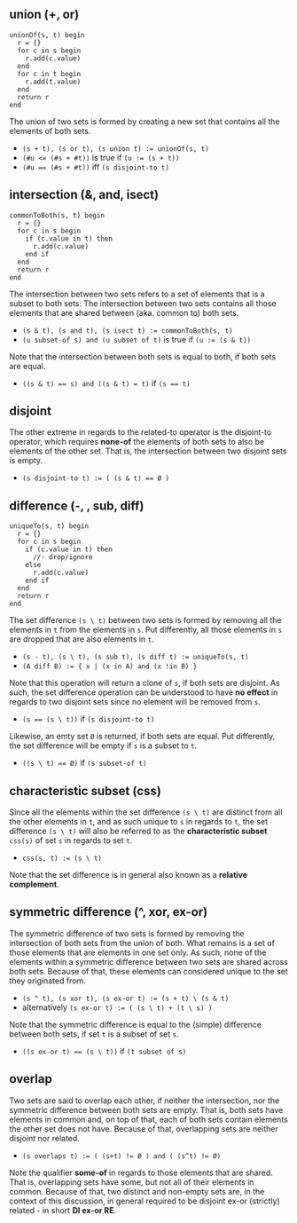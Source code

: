 
<!-- ======================================================================= -->
## union (+, or)

```
unionOf(s, t) begin
  r = {}
  for c in s begin
    r.add(c.value)
  end
  for c in t begin
    r.add(t.value)
  end
  return r
end
```

The union of two sets is formed by creating a new set that contains all the
elements of both sets.

* `(s + t), (s or t), (s union t) := unionOf(s, t)`
* `(#u <= (#s + #t))` is true if `(u := (s + t))`
* `(#u == (#s + #t))` iff `(s disjoint-to t)`

<!-- ======================================================================= -->
## intersection (&, and, isect)

```
commonToBoth(s, t) begin
  r = {}
  for c in s begin
    if (c.value in t) then
      r.add(c.value)
    end if
  end
  return r
end
```

The intersection between two sets refers to a set of elements that is a subset
to both sets: The intersection between two sets contains all those elements
that are shared between (aka. common to) both sets.

* `(s & t), (s and t), (s isect t) := commonToBoth(s, t)`
* `(u subset-of s) and (u subset of t)` is true if `(u := (s & t))`

Note that the intersection between both sets is equal to both,
if both sets are equal.

* `((s & t) == s) and ((s & t) = t)` if `(s == t)`

<!-- ======================================================================= -->
## disjoint

The other extreme in regards to the related-to operator is the disjoint-to
operator, which requires **none-of** the elements of both sets to also be
elements of the other set. That is, the intersection between two disjoint
sets is empty.

* `(s disjoint-to t) := ( (s & t) == Ø )`

<!-- ======================================================================= -->
## difference (-, \, sub, diff)

```
uniqueTo(s, t) begin
  r = {}
  for c in s begin
    if (c.value in t) then
      //- drop/ignore
    else
      r.add(c.value)
    end if
  end
  return r
end
```

The set difference `(s \ t)` between two sets is formed by removing all the
elements in `t` from the elements in `s`. Put differently, all those elements
in `s` are dropped that are also elements in `t`.

* `(s - t), (s \ t), (s sub t), (s diff t) := uniqueTo(s, t)`
* `(A diff B) := { x | (x in A) and (x !in B) }`

Note that this operation will return a clone of `s`, if both sets are disjoint.
As such, the set difference operation can be understood to have **no effect**
in regards to two disjoint sets since no element will be removed from `s`.

* `(s == (s \ t))` if `(s disjoint-to t)`

Likewise, an emty set `Ø` is returned, if both sets are equal. Put differently,
the set difference will be empty if `s` is a subset to `t`.

* `((s \ t) == Ø)` if `(s subset-of t)`

<!-- ======================================================================= -->
## characteristic subset (css)

Since all the elements within the set difference `(s \ t)` are distinct from
all the other elements in `t`, and as such unique to `s`  in regards to `t`,
the set difference `(s \ t)` will also be referred to as the
**characteristic subset** `css(s)` of set `s` in regards to set `t`.

* `css(s, t) := (s \ t)`

Note that the set difference is in general also known as a
**relative complement**.

<!-- ======================================================================= -->
## symmetric difference (^, xor, ex-or)

The symmetric difference of two sets is formed by removing the intersection of
both sets from the union of both. What remains is a set of those elements that
are elements in one set only. As such, none of the elements within a symmetric
difference between two sets are shared across both sets. Because of that, these
elements can considered unique to the set they originated from.

* `(s ^ t), (s xor t), (s ex-or t) := (s + t) \ (s & t)`
* alternatively `(s ex-or t) := ( (s \ t) + (t \ s) )`

Note that the symmetric difference is equal to the (simple) difference between
both sets, if set `t` is a subset of set `s`.

* `((s ex-or t) == (s \ t))` if `(t subset of s)`

<!-- ======================================================================= -->
## overlap

Two sets are said to overlap each other, if neither the intersection, nor the
symmetric difference between both sets are empty. That is, both sets have
elements in common and, on top of that, each of both sets contain elements the
other set does not have. Because of that, overlapping sets are neither disjoint
nor related.

* `(s overlaps t) := ( (s+t) != Ø ) and ( (s^t) != Ø)`

Note the qualifier **some-of** in regards to those elements that are shared.
That is, overlapping sets have some, but not all of their elements in common.
Because of that, two distinct and non-empty sets are, in the context of this
discussion, in general required to be disjoint ex-or (strictly) related - in
short **DI ex-or RE**.
